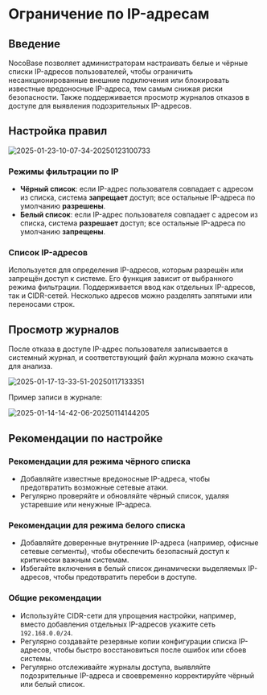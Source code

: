 # Ограничение по IP-адресам

<PluginInfo licenseBundled="true" name="ip-restriction"></PluginInfo>

## Введение

NocoBase позволяет администраторам настраивать белые и чёрные списки IP-адресов пользователей, чтобы ограничить несанкционированные внешние подключения или блокировать известные вредоносные IP-адреса, тем самым снижая риски безопасности. Также поддерживается просмотр журналов отказов в доступе для выявления подозрительных IP-адресов.

## Настройка правил

![2025-01-23-10-07-34-20250123100733](https://static-docs.nocobase.com/2025-01-23-10-07-34-20250123100733.png)

### Режимы фильтрации по IP

- **Чёрный список**: если IP-адрес пользователя совпадает с адресом из списка, система **запрещает** доступ; все остальные IP-адреса по умолчанию **разрешены**.
- **Белый список**: если IP-адрес пользователя совпадает с адресом из списка, система **разрешает** доступ; все остальные IP-адреса по умолчанию **запрещены**.

### Список IP-адресов

Используется для определения IP-адресов, которым разрешён или запрещён доступ к системе. Его функция зависит от выбранного режима фильтрации. Поддерживается ввод как отдельных IP-адресов, так и CIDR-сетей. Несколько адресов можно разделять запятыми или переносами строк.

## Просмотр журналов

После отказа в доступе IP-адрес пользователя записывается в системный журнал, и соответствующий файл журнала можно скачать для анализа.

![2025-01-17-13-33-51-20250117133351](https://static-docs.nocobase.com/2025-01-17-13-33-51-20250117133351.png)

Пример записи в журнале:

![2025-01-14-14-42-06-20250114144205](https://static-docs.nocobase.com/2025-01-14-14-42-06-20250114144205.png)

## Рекомендации по настройке

### Рекомендации для режима чёрного списка

- Добавляйте известные вредоносные IP-адреса, чтобы предотвратить возможные сетевые атаки.
- Регулярно проверяйте и обновляйте чёрный список, удаляя устаревшие или ненужные IP-адреса.

### Рекомендации для режима белого списка

- Добавляйте доверенные внутренние IP-адреса (например, офисные сетевые сегменты), чтобы обеспечить безопасный доступ к критически важным системам.
- Избегайте включения в белый список динамически выделяемых IP-адресов, чтобы предотвратить перебои в доступе.

### Общие рекомендации

- Используйте CIDR-сети для упрощения настройки, например, вместо добавления отдельных IP-адресов укажите сеть `192.168.0.0/24`.
- Регулярно создавайте резервные копии конфигурации списка IP-адресов, чтобы быстро восстановиться после ошибок или сбоев системы.
- Регулярно отслеживайте журналы доступа, выявляйте подозрительные IP-адреса и своевременно корректируйте чёрный или белый список.
